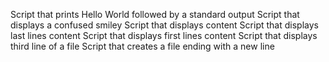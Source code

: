 Script that prints Hello World followed by a standard output
Script that displays a confused smiley
Script that displays content
Script that displays last lines content
Script that displays first lines content
Script that displays third line of a file
Script that creates a file ending with a new line
